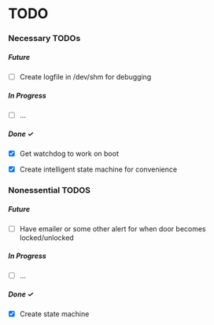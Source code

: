 # TODO


### Necessary TODOs

##### Future
- [ ] Create logfile in /dev/shm for debugging

##### In Progress
- [ ] ...
##### Done ✓
- [x] Get watchdog to work on boot
- [x] Create intelligent state machine for convenience



### Nonessential TODOS

##### Future
- [ ] Have emailer or some other alert for when door becomes locked/unlocked

##### In Progress
- [ ] ...

##### Done ✓
- [x] Create state machine